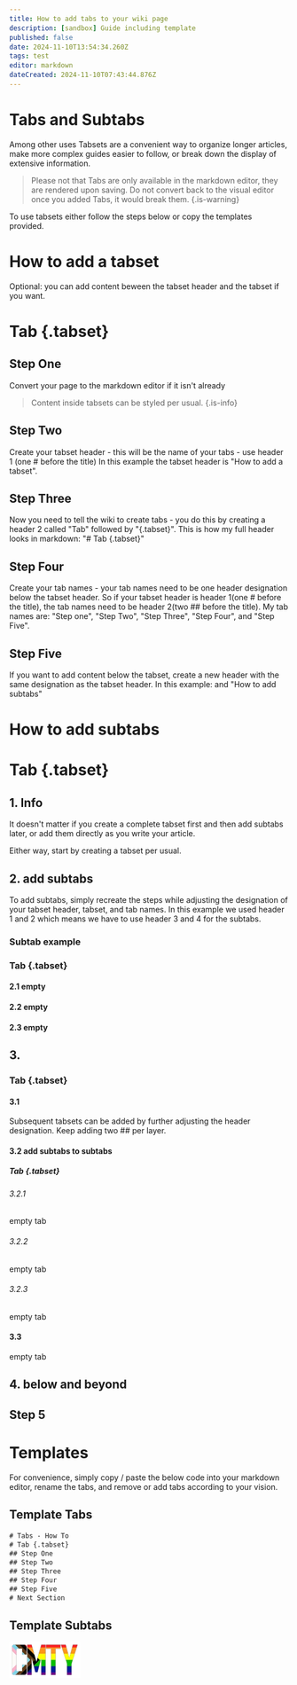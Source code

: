 ```yaml
---
title: How to add tabs to your wiki page
description: [sandbox] Guide including template
published: false
date: 2024-11-10T13:54:34.260Z
tags: test
editor: markdown
dateCreated: 2024-11-10T07:43:44.876Z
---
```


# Tabs and Subtabs

Among other uses Tabsets are a convenient way to organize longer articles, make more complex guides easier to follow, or break down the display of extensive information.

> Please not that Tabs are only available in the markdown editor, they are rendered upon saving. 
Do not convert back to the visual editor once you added Tabs, it would break them.
{.is-warning}

To use tabsets either follow the steps below or copy the templates provided.

# How to add a tabset

Optional: you can add content beween the tabset header and the tabset if you want.

# Tab {.tabset}
## Step One
Convert your page to the markdown editor if it isn't already
> Content inside tabsets can be styled per usual.
{.is-info}

## Step Two
Create your tabset header - this will be the name of your tabs - use header 1 (one # before the title)
In this example the tabset header is "How to add a tabset".

## Step Three
Now you need to tell the wiki to create tabs - you do this by creating a header 2 called "Tab" followed by "{.tabset}".
This is how my full header looks in markdown:
"# Tab {.tabset}"

## Step Four
Create your tab names - your tab names need to be one header designation below the tabset header. So if your tabset header is header 1(one # before the title), the tab names need to be header 2(two ## before the title).
My tab names are: "Step one", "Step Two", "Step Three", "Step Four", and "Step Five".

## Step Five
If you want to add content below the tabset, create a new header with the same designation as the tabset header.
In this example: and "How to add subtabs"

# How to add subtabs

# Tab {.tabset}
## 1. Info
It doesn't matter if you create a complete tabset first and then add subtabs later, or add them directly as you write your article.

Either way, start by creating a tabset per usual.

## 2. add subtabs
To add subtabs, simply recreate the steps while adjusting the designation of your tabset header, tabset, and tab names.
In this example we used header 1 and 2 which means we have to use header 3 and 4 for the subtabs.

### Subtab example
### Tab {.tabset}
#### 2.1 empty
#### 2.2 empty
#### 2.3 empty

## 3. 
### Tab {.tabset}
#### 3.1
Subsequent tabsets can be added by further adjusting the header designation. Keep adding two ## per layer.
#### 3.2 add subtabs to subtabs
##### Tab {.tabset}
###### 3.2.1
empty tab
###### 3.2.2
empty tab
###### 3.2.3
empty tab
#### 3.3
empty tab

## 4. below and beyond


## Step 5


# Templates
For convenience, simply copy / paste the below code into your markdown editor, rename the tabs, and remove or add tabs according to your vision.

## Template Tabs

```
# Tabs - How To
# Tab {.tabset}
## Step One
## Step Two
## Step Three
## Step Four
## Step Five
# Next Section
```

## Template Subtabs




![cmty_pride_logo.webp](/test/alithea/cmty_pride_logo.webp)


















